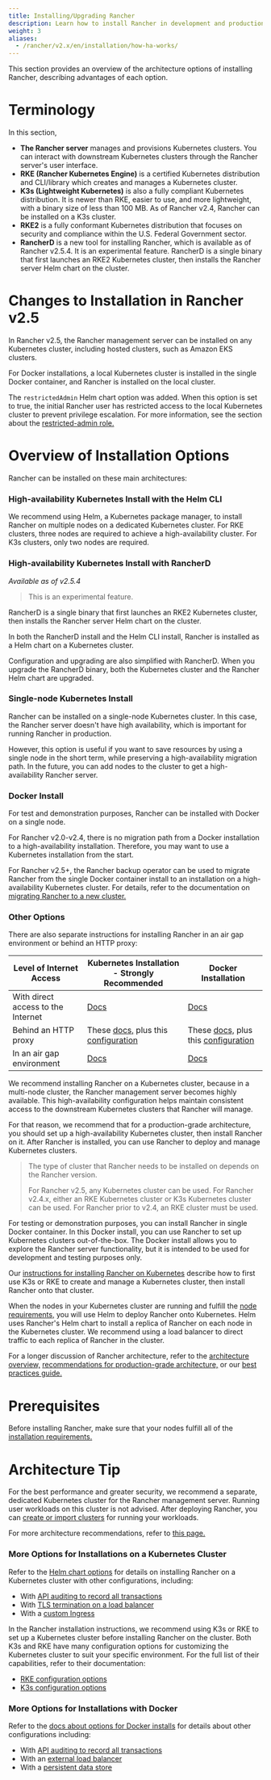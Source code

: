 ```yaml
---
title: Installing/Upgrading Rancher
description: Learn how to install Rancher in development and production environments. Read about single node and high availability installation
weight: 3
aliases:
  - /rancher/v2.x/en/installation/how-ha-works/
---
```


This section provides an overview of the architecture options of installing Rancher, describing advantages of each option.

# Terminology

In this section,

- **The Rancher server** manages and provisions Kubernetes clusters. You can interact with downstream Kubernetes clusters through the Rancher server's user interface.
- **RKE (Rancher Kubernetes Engine)** is a certified Kubernetes distribution and CLI/library which creates and manages a Kubernetes cluster.
- **K3s (Lightweight Kubernetes)** is also a fully compliant Kubernetes distribution. It is newer than RKE, easier to use, and more lightweight, with a binary size of less than 100 MB. As of Rancher v2.4, Rancher can be installed on a K3s cluster.
- **RKE2** is a fully conformant Kubernetes distribution that focuses on security and compliance within the U.S. Federal Government sector.
- **RancherD** is a new tool for installing Rancher, which is available as of Rancher v2.5.4. It is an experimental feature. RancherD is a single binary that first launches an RKE2 Kubernetes cluster, then installs the Rancher server Helm chart on the cluster.

# Changes to Installation in Rancher v2.5

In Rancher v2.5, the Rancher management server can be installed on any Kubernetes cluster, including hosted clusters, such as Amazon EKS clusters.

For Docker installations, a local Kubernetes cluster is installed in the single Docker container, and Rancher is installed on the local cluster.

The `restrictedAdmin` Helm chart option was added. When this option is set to true, the initial Rancher user has restricted access to the local Kubernetes cluster to prevent privilege escalation. For more information, see the section about the [restricted-admin role.]({{<baseurl>}}/rancher/v2.x/en/admin-settings/rbac/global-permissions/#restricted-admin)

# Overview of Installation Options

Rancher can be installed on these main architectures:

### High-availability Kubernetes Install with the Helm CLI

We recommend using Helm, a Kubernetes package manager, to install Rancher on multiple nodes on a dedicated Kubernetes cluster. For RKE clusters, three nodes are required to achieve a high-availability cluster. For K3s clusters, only two nodes are required.

### High-availability Kubernetes Install with RancherD

_Available as of v2.5.4_

> This is an experimental feature.

RancherD is a single binary that first launches an RKE2 Kubernetes cluster, then installs the Rancher server Helm chart on the cluster.

In both the RancherD install and the Helm CLI install, Rancher is installed as a Helm chart on a Kubernetes cluster.

Configuration and upgrading are also simplified with RancherD. When you upgrade the RancherD binary, both the Kubernetes cluster and the Rancher Helm chart are upgraded.

### Single-node Kubernetes Install

Rancher can be installed on a single-node Kubernetes cluster. In this case, the Rancher server doesn't have high availability, which is important for running Rancher in production.

However, this option is useful if you want to save resources by using a single node in the short term, while preserving a high-availability migration path. In the future, you can add nodes to the cluster to get a high-availability Rancher server.

### Docker Install 

For test and demonstration purposes, Rancher can be installed with Docker on a single node.

For Rancher v2.0-v2.4, there is no migration path from a Docker installation to a high-availability installation. Therefore, you may want to use a Kubernetes installation from the start.

For Rancher v2.5+, the Rancher backup operator can be used to migrate Rancher from the single Docker container install to an installation on a high-availability Kubernetes cluster. For details, refer to the documentation on [migrating Rancher to a new cluster.]({{<baseurl>}}/rancher/v2.x/en/backups/v2.5/migrating-rancher/)

### Other Options

There are also separate instructions for installing Rancher in an air gap environment or behind an HTTP proxy:

| Level of Internet Access           | Kubernetes Installation - Strongly Recommended                | Docker Installation                             |
| ---------------------------------- | ------------------------------ | ---------- |
| With direct access to the Internet | [Docs]({{<baseurl>}}/rancher/v2.x/en/installation/install-rancher-on-k8s/) | [Docs]({{<baseurl>}}/rancher/v2.x/en/installation/other-installation-methods/single-node-docker)                                                                                     |
| Behind an HTTP proxy                | These [docs,]({{<baseurl>}}/rancher/v2.x/en/installation/install-rancher-on-k8s/) plus this [configuration]({{<baseurl>}}/rancher/v2.x/en/installation/resources/chart-options/#http-proxy) |  These [docs,]({{<baseurl>}}/rancher/v2.x/en/installation/other-installation-methods/single-node-docker) plus this [configuration]({{<baseurl>}}/rancher/v2.x/en/installation/other-installation-methods/single-node-docker/proxy/) |
| In an air gap environment          | [Docs]({{<baseurl>}}/rancher/v2.x/en/installation/other-installation-methods/air-gap)                                                                                                                               | [Docs]({{<baseurl>}}/rancher/v2.x/en/installation/other-installation-methods/air-gap)                                                                                         |

We recommend installing Rancher on a Kubernetes cluster, because in a multi-node cluster, the Rancher management server becomes highly available. This high-availability configuration helps maintain consistent access to the downstream Kubernetes clusters that Rancher will manage.

For that reason, we recommend that for a production-grade architecture, you should set up a high-availability Kubernetes cluster, then install Rancher on it. After Rancher is installed, you can use Rancher to deploy and manage Kubernetes clusters.

> The type of cluster that Rancher needs to be installed on depends on the Rancher version. 
> 
> For Rancher v2.5, any Kubernetes cluster can be used.
> For Rancher v2.4.x, either an RKE Kubernetes cluster or K3s Kubernetes cluster can be used. 
> For Rancher prior to v2.4, an RKE cluster must be used.

For testing or demonstration purposes, you can install Rancher in single Docker container. In this Docker install, you can use Rancher to set up Kubernetes clusters out-of-the-box. The Docker install allows you to explore the Rancher server functionality, but it is intended to be used for development and testing purposes only.

Our [instructions for installing Rancher on Kubernetes]({{<baseurl>}}/rancher/v2.x/en/installation/install-rancher-on-k8s) describe how to first use K3s or RKE to create and manage a Kubernetes cluster, then install Rancher onto that cluster.

When the nodes in your Kubernetes cluster are running and fulfill the [node requirements,]({{<baseurl>}}/rancher/v2.x/en/installation/requirements) you will use Helm to deploy Rancher onto Kubernetes. Helm uses Rancher's Helm chart to install a replica of Rancher on each node in the Kubernetes cluster. We recommend using a load balancer to direct traffic to each replica of Rancher in the cluster.

For a longer discussion of Rancher architecture, refer to the [architecture overview,]({{<baseurl>}}/rancher/v2.x/en/overview/architecture) [recommendations for production-grade architecture,]({{<baseurl>}}/rancher/v2.x/en/overview/architecture-recommendations) or our [best practices guide.]({{<baseurl>}}/rancher/v2.x/en/best-practices/deployment-types)

# Prerequisites
Before installing Rancher, make sure that your nodes fulfill all of the [installation requirements.]({{<baseurl>}}/rancher/v2.x/en/installation/requirements/)

# Architecture Tip

For the best performance and greater security, we recommend a separate, dedicated Kubernetes cluster for the Rancher management server. Running user workloads on this cluster is not advised. After deploying Rancher, you can [create or import clusters]({{<baseurl>}}/rancher/v2.x/en/cluster-provisioning/#cluster-creation-in-rancher) for running your workloads.

For more architecture recommendations, refer to [this page.]({{<baseurl>}}/rancher/v2.x/en/overview/architecture-recommendations)

### More Options for Installations on a Kubernetes Cluster

Refer to the [Helm chart options]({{<baseurl>}}/rancher/v2.x/en/installation/resources/chart-options/) for details on installing Rancher on a Kubernetes cluster with other configurations, including:

- With [API auditing to record all transactions]({{<baseurl>}}/rancher/v2.x/en/installation/resources/chart-options/#api-audit-log)
- With [TLS termination on a load balancer]({{<baseurl>}}/rancher/v2.x/en/installation/resources/chart-options/#external-tls-termination)
- With a [custom Ingress]({{<baseurl>}}/rancher/v2.x/en/installation/resources/chart-options/#customizing-your-ingress)

In the Rancher installation instructions, we recommend using K3s or RKE to set up a Kubernetes cluster before installing Rancher on the cluster. Both K3s and RKE have many configuration options for customizing the Kubernetes cluster to suit your specific environment. For the full list of their capabilities, refer to their documentation:

- [RKE configuration options]({{<baseurl>}}/rke/latest/en/config-options/)
- [K3s configuration options]({{<baseurl>}}/k3s/latest/en/installation/install-options/)

### More Options for Installations with Docker

Refer to the [docs about options for Docker installs]({{<baseurl>}}/rancher/v2.x/en/installation/other-installation-methods/single-node-docker) for details about other configurations including:

- With [API auditing to record all transactions]({{<baseurl>}}/rancher/v2.x/en/installation/other-installation-methods/single-node-docker/advanced/#api-audit-log)
- With an [external load balancer]({{<baseurl>}}/rancher/v2.x/en/installation/options/single-node-install-external-lb/)
- With a [persistent data store]({{<baseurl>}}/rancher/v2.x/en/installation/other-installation-methods/single-node-docker/advanced/#persistent-data)
